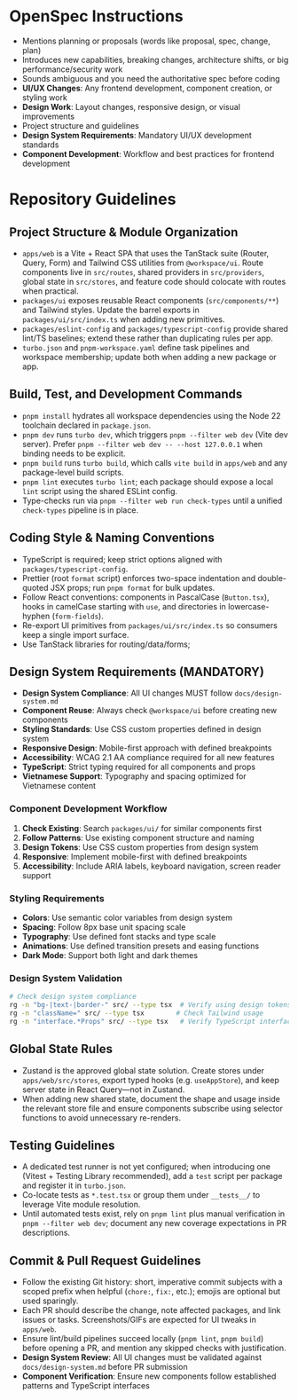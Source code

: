 <!-- OPENSPEC:START -->

# OpenSpec Instructions

- Mentions planning or proposals (words like proposal, spec, change, plan)
- Introduces new capabilities, breaking changes, architecture shifts, or big performance/security work
- Sounds ambiguous and you need the authoritative spec before coding
- **UI/UX Changes**: Any frontend development, component creation, or styling work
- **Design Work**: Layout changes, responsive design, or visual improvements
- Project structure and guidelines
- **Design System Requirements**: Mandatory UI/UX development standards
- **Component Development**: Workflow and best practices for frontend development

# Repository Guidelines

## Project Structure & Module Organization

- `apps/web` is a Vite + React SPA that uses the TanStack suite (Router, Query, Form) and Tailwind CSS utilities from `@workspace/ui`. Route components live in `src/routes`, shared providers in `src/providers`, global state in `src/stores`, and feature code should colocate with routes when practical.
- `packages/ui` exposes reusable React components (`src/components/**`) and Tailwind styles. Update the barrel exports in `packages/ui/src/index.ts` when adding new primitives.
- `packages/eslint-config` and `packages/typescript-config` provide shared lint/TS baselines; extend these rather than duplicating rules per app.
- `turbo.json` and `pnpm-workspace.yaml` define task pipelines and workspace membership; update both when adding a new package or app.

## Build, Test, and Development Commands

- `pnpm install` hydrates all workspace dependencies using the Node 22 toolchain declared in `package.json`.
- `pnpm dev` runs `turbo dev`, which triggers `pnpm --filter web dev` (Vite dev server). Prefer `pnpm --filter web dev -- --host 127.0.0.1` when binding needs to be explicit.
- `pnpm build` runs `turbo build`, which calls `vite build` in `apps/web` and any package-level build scripts.
- `pnpm lint` executes `turbo lint`; each package should expose a local `lint` script using the shared ESLint config.
- Type-checks run via `pnpm --filter web run check-types` until a unified `check-types` pipeline is in place.

## Coding Style & Naming Conventions

- TypeScript is required; keep strict options aligned with `packages/typescript-config`.
- Prettier (root `format` script) enforces two-space indentation and double-quoted JSX props; run `pnpm format` for bulk updates.
- Follow React conventions: components in PascalCase (`Button.tsx`), hooks in camelCase starting with `use`, and directories in lowercase-hyphen (`form-fields`).
- Re-export UI primitives from `packages/ui/src/index.ts` so consumers keep a single import surface.
- Use TanStack libraries for routing/data/forms;

## Design System Requirements (MANDATORY)

- **Design System Compliance**: All UI changes MUST follow `docs/design-system.md`
- **Component Reuse**: Always check `@workspace/ui` before creating new components
- **Styling Standards**: Use CSS custom properties defined in design system
- **Responsive Design**: Mobile-first approach with defined breakpoints
- **Accessibility**: WCAG 2.1 AA compliance required for all new features
- **TypeScript**: Strict typing required for all components and props
- **Vietnamese Support**: Typography and spacing optimized for Vietnamese content

### Component Development Workflow

1. **Check Existing**: Search `packages/ui/` for similar components first
2. **Follow Patterns**: Use existing component structure and naming
3. **Design Tokens**: Use CSS custom properties from design system
4. **Responsive**: Implement mobile-first with defined breakpoints
5. **Accessibility**: Include ARIA labels, keyboard navigation, screen reader support

### Styling Requirements

- **Colors**: Use semantic color variables from design system
- **Spacing**: Follow 8px base unit spacing scale
- **Typography**: Use defined font stacks and type scale
- **Animations**: Use defined transition presets and easing functions
- **Dark Mode**: Support both light and dark themes

### Design System Validation

```bash
# Check design system compliance
rg -n "bg-|text-|border-" src/ --type tsx  # Verify using design tokens
rg -n "className=" src/ --type tsx        # Check Tailwind usage
rg -n "interface.*Props" src/ --type tsx   # Verify TypeScript interfaces
```

## Global State Rules

- Zustand is the approved global state solution. Create stores under `apps/web/src/stores`, export typed hooks (e.g. `useAppStore`), and keep server state in React Query—not in Zustand.
- When adding new shared state, document the shape and usage inside the relevant store file and ensure components subscribe using selector functions to avoid unnecessary re-renders.

## Testing Guidelines

- A dedicated test runner is not yet configured; when introducing one (Vitest + Testing Library recommended), add a `test` script per package and register it in `turbo.json`.
- Co-locate tests as `*.test.tsx` or group them under `__tests__/` to leverage Vite module resolution.
- Until automated tests exist, rely on `pnpm lint` plus manual verification in `pnpm --filter web dev`; document any new coverage expectations in PR descriptions.

## Commit & Pull Request Guidelines

- Follow the existing Git history: short, imperative commit subjects with a scoped prefix when helpful (`chore:`, `fix:`, etc.); emojis are optional but used sparingly.
- Each PR should describe the change, note affected packages, and link issues or tasks. Screenshots/GIFs are expected for UI tweaks in `apps/web`.
- Ensure lint/build pipelines succeed locally (`pnpm lint`, `pnpm build`) before opening a PR, and mention any skipped checks with justification.
- **Design System Review**: All UI changes must be validated against `docs/design-system.md` before PR submission
- **Component Verification**: Ensure new components follow established patterns and TypeScript interfaces
